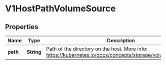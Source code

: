 
# V1HostPathVolumeSource

## Properties
Name | Type | Description | Notes
------------ | ------------- | ------------- | -------------
**path** | **String** | Path of the directory on the host. More info: https://kubernetes.io/docs/concepts/storage/volumes#hostpath | 




